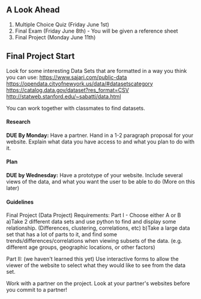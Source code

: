 ## A Look Ahead
1. Multiple Choice Quiz (Friday June 1st)
2. Final Exam (Friday June 8th) - You will be given a reference sheet 
3. Final Project (Monday June 11th)

## Final Project Start
Look for some interesting Data Sets that are formatted in a way you think you can use:
https://www.sajari.com/public-data
https://opendata.cityofnewyork.us/data/#datasetscategory
https://catalog.data.gov/dataset?res_format=CSV
http://statweb.stanford.edu/~sabatti/data.html

You can work together with classmates to find datasets.

#### Research
**DUE By Monday:**
Have a partner. Hand in a 1-2 paragraph proposal for your website. Explain what data you have access to and what you plan to do with it.

#### Plan
**DUE by Wednesday:**
Have a prototype of your website. Include several views of the data, and what you want the user to be able to do (More on this later)

#### Guidelines
Final Project (Data Project) Requirements:
Part I - Choose either A or B
a)Take 2 different data sets and use python to find and display some relationship.
    (Differences, clustering, correlations, etc)
b)Take a large data set that has a lot of parts to it, and find some trends/differences/correlations when viewing subsets of the data.
    (e.g. different age groups, geographic locations, or other factors)

Part II: (we haven't learned this yet)
Use interactive forms to allow the viewer of the website to select what they would like to see from the data set.

Work with a partner on the project. Look at your partner's websites before you commit to a partner!
